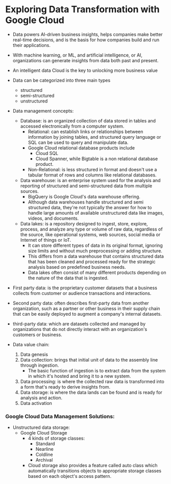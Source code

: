 # Exploring Data Transformation with Google Cloud

* Data powers AI-driven business insights, helps companies make better real-time decisions, and is the basis for how companies build and run their applications.
* With machine learning, or ML, and artificial intelligence, or AI, organizations can generate insights from data both past and present.
* An intelligent data Cloud is the key to unlocking more business value


* Data can be categorized into three main types
    * structured
    * semi-structured
    * unstructured

* Data management concepts:
    * Database: is an organized collection of data stored in tables and accessed electronically from a computer system.
        * Relational: can establish links or relationships between information by joining tables, and structured query language or SQL can be used to query and manipulate data.
        * Google Cloud relational database products include 
            * Cloud SQL 
            * Cloud Spanner, while Bigtable is a non relational database product.
        * Non-Relational: is less structured in format and doesn't use a tabular format of rows and columns like relational databases.
    * Data warehouse:  is an enterprise system used for the analysis and reporting of structured and semi-structured data from multiple sources.
        * BigQuery is Google Cloud's data warehouse offering.
        * Although data warehouses handle structured and semi structured data, they're not typically the answer for how to handle large amounts of available unstructured data like images, videos, and documents.
    * Data lakes:  is a repository designed to ingest, store, explore, process, and analyze any type or volume of raw data, regardless of the source, like operational systems, web sources, social media or Internet of things or IoT.
        * It can store different types of data in its original format, ignoring size limits and without much preprocessing or adding structure.
        * This differs from a data warehouse that contains structured data that has been cleaned and processed ready for the strategic analysis based on predefined business needs.
        * Data lakes often consist of many different products depending on the nature of the data that is ingested.

* First party data: is the proprietary customer datasets that a business collects from customer or audience transactions and interactions.
* Second party data:  often describes first-party data from another organization, such as a partner or other business in their supply chain that can be easily deployed to augment a company's internal datasets.
* third-party data: which are datasets collected and managed by organizations that do not directly interact with an organization's customers or business.

* Data value chain:
    1. Data genesis
    2. Data collection: brings that initial unit of data to the assembly line through ingestion.
        * The basic function of ingestion is to extract data from the system in which it's hosted and bring it to a new system.
    3. Data processing: is where the collected raw data is transformed into a form that's ready to derive insights from.
    4. Data storage: is where the data lands can be found and is ready for analysis and action.
    5. Data activation

### Google Cloud Data Management Solutions:

* Unstructured data storage:   
    * Google Cloud Storage
        * 4 kinds of storage classes:
            * Standard
            * Nearline
            * Coldline
            * Archival
        * Cloud storage also provides a feature called auto class which automatically transitions objects to appropriate storage classes based on each object's access pattern.
